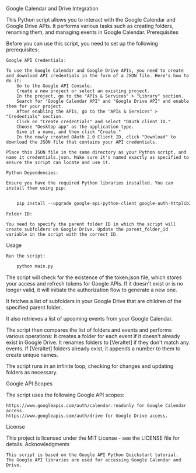 Google Calendar and Drive Integration

This Python script allows you to interact with the Google Calendar and Google Drive APIs. It performs various tasks such as creating folders, renaming them, and managing events in Google Calendar.
Prerequisites

Before you can use this script, you need to set up the following prerequisites:

    Google API Credentials:

    To use the Google Calendar and Google Drive APIs, you need to create and download API credentials in the form of a JSON file. Here's how to do it:
        Go to the Google API Console.
        Create a new project or select an existing project.
        In the project, go to the "APIs & Services" > "Library" section.
        Search for "Google Calendar API" and "Google Drive API" and enable them for your project.
        After enabling the APIs, go to the "APIs & Services" > "Credentials" section.
        Click on "Create credentials" and select "OAuth client ID."
        Choose "Desktop app" as the application type.
        Give it a name, and then click "Create."
        In the newly created OAuth 2.0 Client ID, click "Download" to download the JSON file that contains your API credentials.

    Place this JSON file in the same directory as your Python script, and name it credentials.json. Make sure it's named exactly as specified to ensure the script can locate and use it.

    Python Dependencies:

    Ensure you have the required Python libraries installed. You can install them using pip:
```python

    pip install --upgrade google-api-python-client google-auth-httplib2 google-auth-oauthlib
 ```
    Folder ID:

    You need to specify the parent folder ID in which the script will create subfolders on Google Drive. Update the parent_folder_id variable in the script with the correct ID.

Usage

    Run the script:
```python
    python main.py
```
The script will check for the existence of the token.json file, which stores your access and refresh tokens for Google APIs. If it doesn't exist or is no longer valid, it will initiate the authorization flow to generate a new one.

It fetches a list of subfolders in your Google Drive that are children of the specified parent folder.

It also retrieves a list of upcoming events from your Google Calendar.

The script then compares the list of folders and events and performs various operations:
It creates a folder for each event if it doesn't already exist in Google Drive.
It renames folders to [Veraltet] if they don't match any events.
If [Veraltet] folders already exist, it appends a number to them to create unique names.

The script runs in an infinite loop, checking for changes and updating folders as necessary.

Google API Scopes

The script uses the following Google API scopes:

    https://www.googleapis.com/auth/calendar.readonly for Google Calendar access.
    https://www.googleapis.com/auth/drive for Google Drive access.

License

This project is licensed under the MIT License - see the LICENSE file for details.
Acknowledgments

    This script is based on the Google API Python Quickstart tutorial.
    The Google API libraries are used for accessing Google Calendar and Drive.

